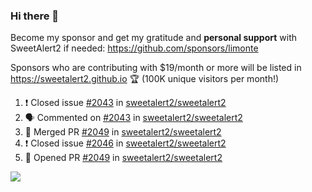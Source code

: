 ### Hi there 👋

Become my sponsor and get my gratitude and **personal support** with SweetAlert2 if needed: https://github.com/sponsors/limonte

Sponsors who are contributing with $19/month or more will be listed in https://sweetalert2.github.io 🏆 (100K unique visitors per month!)

<!--START_SECTION:activity-->
1. ❗️ Closed issue [#2043](https://github.com//sweetalert2/sweetalert2/issues/2043) in [sweetalert2/sweetalert2](https://github.com//sweetalert2/sweetalert2)
2. 🗣 Commented on [#2043](https://github.com//sweetalert2/sweetalert2/issues/2043) in [sweetalert2/sweetalert2](https://github.com//sweetalert2/sweetalert2)
3. 🎉 Merged PR [#2049](https://github.com//sweetalert2/sweetalert2/pull/2049) in [sweetalert2/sweetalert2](https://github.com//sweetalert2/sweetalert2)
4. ❗️ Closed issue [#2046](https://github.com//sweetalert2/sweetalert2/issues/2046) in [sweetalert2/sweetalert2](https://github.com//sweetalert2/sweetalert2)
5. 💪 Opened PR [#2049](https://github.com//sweetalert2/sweetalert2/pull/2049) in [sweetalert2/sweetalert2](https://github.com//sweetalert2/sweetalert2)
<!--END_SECTION:activity-->

![](https://github-readme-stats.vercel.app/api?username=limonte&theme=vue&show_icons=true)
